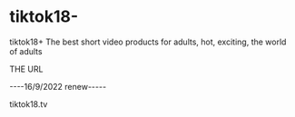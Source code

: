 # tiktok18-
tiktok18+ The best short video products for adults, hot, exciting, the world of adults

THE URL

----16/9/2022 renew-----

tiktok18.tv
